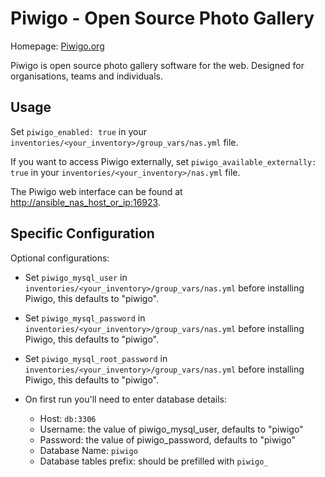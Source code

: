 # Piwigo - Open Source Photo Gallery

Homepage: [Piwigo.org](https://piwigo.org)

Piwigo is open source photo gallery software for the web. Designed for organisations, teams and individuals.

## Usage

Set `piwigo_enabled: true` in your `inventories/<your_inventory>/group_vars/nas.yml` file.

If you want to access Piwigo externally, set `piwigo_available_externally: true` in your `inventories/<your_inventory>/nas.yml` file.

The Piwigo web interface can be found at <http://ansible_nas_host_or_ip:16923>.

## Specific Configuration

Optional configurations:

- Set `piwigo_mysql_user` in `inventories/<your_inventory>/group_vars/nas.yml` before installing Piwigo, this defaults to "piwigo".
- Set `piwigo_mysql_password` in `inventories/<your_inventory>/group_vars/nas.yml` before installing Piwigo, this defaults to "piwigo".
- Set `piwigo_mysql_root_password` in `inventories/<your_inventory>/group_vars/nas.yml` before installing Piwigo, this defaults to "piwigo".

- On first run you'll need to enter database details:
  - Host: `db:3306`
  - Username: the value of piwigo_mysql_user, defaults to "piwigo"
  - Password: the value of piwigo_password, defaults to "piwigo"
  - Database Name: `piwigo`
  - Database tables prefix: should be prefilled with `piwigo_`
